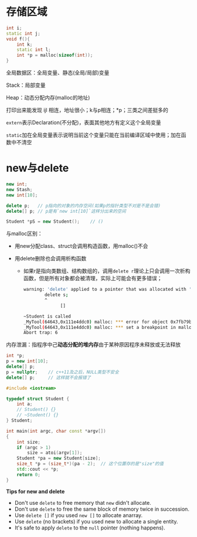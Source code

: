 # 存储区域

```cpp
int i;
static int j;
void f(){
    int k;
    static int l;
    int *p = malloc(sizeof(int));
}
```

全局数据区：全局变量、静态(全局/局部)变量

Stack：局部变量

Heap：动态分配内存(malloc的地址)

打印出来能发现 ijl 相连，地址很小；k与p相连；*p；三类之间差挺多的



`extern`表示Declaration(不分配)，表面其他地方有定义这个全局变量

`static`加在全局变量表示说明当前这个变量只能在当前编译区域中使用；加在函数中不清空



# new与delete

```cpp
new int;
new Stash;
new int[10];

delete p;	// p指向的对象的内存空间(如果p的指针类型不对是不是会错)
delete[] p;	// p是有`new int[10]`这样分出来的空间

Student *pS = new Student();	// ()
```

与malloc区别：

* 用new分配class、struct会调用构造函数，用malloc()不会

* 用delete删除也会调用析构函数

    * 如果r是指向类数组、结构数组的，调用`delete r`理论上只会调用一次析构函数，但是所有对象都会被清理，实际上可能会有更多错误；

        ```sh
        warning: 'delete' applied to a pointer that was allocated with 'new[]'; did you mean 'delete[]'? [-Wmismatched-new-delete]
                delete s;
                ^
                      []
        ```

        ```bash
        ~Student is called
        _MyTool(64643,0x111e4ddc0) malloc: *** error for object 0x7fb79b401768: pointer being freed was not allocated
        _MyTool(64643,0x111e4ddc0) malloc: *** set a breakpoint in malloc_error_break to debug
        Abort trap: 6
        ```



内存泄漏：指程序中己**动态分配的堆内存**由于某种原因程序未释放或无法释放

```cpp
int *p;
p = new int[10];
delete[] p;
p = nullptr;	// c++11及之后，NULL类型不安全
delete[] p;		// 这样就不会报错了
```



```cpp
#include <iostream>

typedef struct Student {
	int a;
	// Student() {}
	// ~Student() {}
} Student;

int main(int argc, char const *argv[])
{
	int size;
	if (argc > 1)
		size = atoi(argv[1]);
	Student *pa = new Student[size];
	size_t *p = (size_t*)(pa - 2);	// 这个位置存的是"size"的值
	std::cout << *p;
	return 0;
}
```



**Tips for new and delete**

* Don't use `delete` to free memory that `new` didn't allocate.
* Don't use `delete` to free the same block of memory twice in succession.
* Use `delete []` if you used `new []` to allocate anarray.
* Use `delete` (no brackets) if you used new to allocate a single entity.
* It's safe to apply `delete` to the `null` pointer (nothing happens).